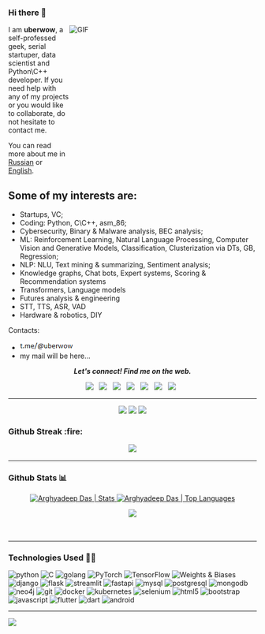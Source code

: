 ### Hi there 👋

<img align="right" alt="GIF" src="https://user-images.githubusercontent.com/33197180/125737592-447b9a2b-cbdd-44d4-9e8b-a990e88cac29.gif?raw=true" width="380" height="300" />

I am __uberwow__, a self-professed geek, serial startuper, data scientist and Python\C++ developer.
If you need help with any of my projects or you would like to collaborate, do not hesitate to contact me.

You can read more about me in [Russian](https://futureagi.ru/) or [English](https://futureagi.com/).

## Some of my interests are:

* Startups, VC;  
* Coding: Python, C\C++, asm_86;  
* Cybersecurity, Binary & Malware analysis, BEC analysis;  
* ML: Reinforcement Learning, Natural Language Processing, Computer Vision and Generative Models, Classification, Clusterization via DTs, GB, Regression;
* NLP: NLU, Text mining & summarizing, Sentiment analysis;
* Knowledge graphs, Chat bots, Expert systems, Scoring & Recommendation systems
* Transformers, Language models
* Futures analysis & engineering
* STT, TTS, ASR, VAD
* Hardware & robotics, DIY


Contacts:
* ![Alt text](https://github.com/progressionnetwork/progressionnetwork/blob/main/s.png?raw=true "Title")
* my mail will be here...

<p align="center">
  <b><i>Let's connect! Find me on the web.</i></b>

<p align="center">
<a href="https://www.linkedin.com/in/________/"><img height="30" src="https://img.shields.io/badge/linkedin-blue.svg?&style=for-the-badge&logo=linkedin&logoColor=white"></a>&nbsp;&nbsp;
<a href="https://________.medium.com/"><img height="30" src="https://img.shields.io/badge/-Medium-000000.svg?&style=for-the-badge&logo=Medium&logoColor=white"></a>&nbsp;&nbsp;
<a href="https://twitter.com/________"><img height="30" src="https://img.shields.io/badge/twitter-%231DA1F2.svg?&style=for-the-badge&logo=twitter&logoColor=white"></a>&nbsp;&nbsp;
<a href="https://www.facebook.com/________/"><img height="30" src="https://img.shields.io/badge/facebook-blue.svg?&style=for-the-badge&logo=facebook&logoColor=white" /></a>&nbsp;&nbsp;
<a href="https://www.instagram.com/________/"><img height="30" src="https://img.shields.io/badge/instagram-C13584.svg?&style=for-the-badge&logo=instagram&logoColor=white"></a>&nbsp;&nbsp;
<a href="mailto:________@gmail.com"><img height="30" src="https://img.shields.io/badge/gmail-c14438?&style=for-the-badge&logo=gmail&logoColor=white"></a>&nbsp;&nbsp;
<a href="https://t.me/________"><img height="30" src="https://img.shields.io/badge/telegram-blue?&style=for-the-badge&logo=telegram&logoColor=white" /></a>&nbsp;&nbsp;
</p>
</p>

---
<p align=center>
    <img src="https://badges.pufler.dev/visits/progressionnetwork/progressionnetwork?color=black&logo=github" />
    <img src="https://komarev.com/ghpvc/?username=progressionnetwork&color=brightgreen" />
    <a href="https://github.com/progressionnetwork">
    <img src="https://badges.pufler.dev/commits/monthly/progressionnetwork?color=blue" />
    </a>
</p>


<h3>Github Streak :fire:</h3>
<p align="center">
  <a href="https://git.io/streak-stats">
    <img src="https://github-readme-streak-stats.herokuapp.com?user=arghyadeep99&theme=nightowl"></img>
  </a>
</p>

---
<h3>Github Stats 📊</h3>

<p align="center">
<a href="https://github.com/progressionnetwork">
<img height="150" src="https://github-readme-stats.vercel.app/api?username=progressionnetwork&hide_title=false&hide_border=true&show_icons=true&include_all_commits=true&count_private=true&line_height=21&text_color=daf7dc&icon_color=ffffff&bg_color=151515" alt="Arghyadeep Das | Stats" />
</a> <a href="https://github.com/progressionnetwork">
<img height="150" src="https://github-readme-stats.vercel.app/api/top-langs/?username=progressionnetwork&hide=html,css,tsql&hide_title=false&hide_border=true&layout=compact&langs_count=8&exclude_repo=comp426&text_color=daf7dc&icon_color=ffffff&bg_color=151515" alt="Arghyadeep Das | Top Languages" />
</a>
<br>


<p align=center>
  <img src="https://github-profile-trophy.vercel.app/?username=progressionnetwork&theme=onedark&rank=SECRET,SSS,SS,S,AAA,AA,A,B" />
</p>
</p>
<br>

---

### Technologies Used 👨‍💻

<p align="left">
  <img src="https://www.vectorlogo.zone/logos/python/python-icon.svg" alt="python" width="40" height="40" title="Python3"/>
  <img src="https://cdn.iconscout.com/icon/free/png-512/c-programming-569564.png" alt="C" width="40" height="40" title="C"/>
  <img src="https://github.com/keygx/Go-gopher-Vector/blob/master/svg/gopher01c.svg" alt="golang" width="40" height="40" title="Golang"/>

  <img src="https://www.vectorlogo.zone/logos/pytorch/pytorch-icon.svg" alt="PyTorch" width="40" height="40" title="PyTorch"/>
  <img src="https://www.vectorlogo.zone/logos/tensorflow/tensorflow-icon.svg" alt="TensorFlow" width="40" height="40" title="TensorFlow"/>  
  <img src="https://user-images.githubusercontent.com/33197180/131908148-17df8931-32ab-45fe-ba10-e665d271127e.png" alt="Weights & Biases" width="40" height="40" title="wandb"/>  


  <img src="https://www.vectorlogo.zone/logos/djangoproject/djangoproject-icon.svg" alt="django" width="40" height="40" title="Django"/>
  <img src="https://www.vectorlogo.zone/logos/pocoo_flask/pocoo_flask-icon.svg" alt="flask" width="40" height="40" title="Flask"/>
  <img src="https://user-images.githubusercontent.com/33197180/131907417-0c266b53-a1d5-4b7f-b60f-32b0b2cf231a.png" alt="streamlit" width="40" height="40" title="Streamlit"/>
  <img src="https://user-images.githubusercontent.com/33197180/131907258-3844c124-b494-48f8-b834-59295c165ced.png" alt="fastapi" width="40" height="40" title="FastAPI"/>
  
  <img src="https://www.vectorlogo.zone/logos/mysql/mysql-icon.svg" alt="mysql" width="40" height="40" title="MySQL"/>  
  <img src="https://www.vectorlogo.zone/logos/postgresql/postgresql-icon.svg" alt="postgresql" width="40" height="40" title="PostgreSQL"/>
  <img src="https://www.vectorlogo.zone/logos/mongodb/mongodb-icon.svg" alt="mongodb" width="40" height="40" title="MongoDB"/>
  <img src="https://www.vectorlogo.zone/logos/neo4j/neo4j-icon.svg" alt="neo4j" width="40" height="40" title="Neo4j"/>

  <img src="https://www.vectorlogo.zone/logos/git-scm/git-scm-icon.svg" alt="git" width="40" height="40" title="Git"/>
  <img src="https://www.vectorlogo.zone/logos/docker/docker-icon.svg" alt="docker" width="40" height="40" title="Docker"/>

  <img src="https://www.vectorlogo.zone/logos/kubernetes/kubernetes-icon.svg" alt="kubernetes" width="40" height="40" title="Kubernetes"/>

  <img src="https://img.icons8.com/ios/452/selenium-test-automation.png" alt="selenium" width="40" height="40" title="Selenium" />
 
  <img src="https://www.vectorlogo.zone/logos/w3_html5/w3_html5-icon.svg" alt="html5" width="40" height="40" title="HTML5" />
  <img src="https://www.vectorlogo.zone/logos/getbootstrap/getbootstrap-icon.svg" alt="bootstrap" width="40" height="40" title="Bootstrap"/>
  <img src="https://www.vectorlogo.zone/logos/javascript/javascript-icon.svg" alt="javascript" width="40" height="40" title="Javascript" />

 <img src="https://www.vectorlogo.zone/logos/flutterio/flutterio-icon.svg" alt="flutter" width="40" height="40" title="Flutter"/>
 <img src="https://www.vectorlogo.zone/logos/dartlang/dartlang-icon.svg" alt="dart" width="40" height="40"title="Dart"/>
 <img src="https://www.vectorlogo.zone/logos/android/android-official.svg" alt="android" width="40" height="40" title="Android"/>
</p>

---

<!--
**progressionnetwork/progressionnetwork** is a ✨ _special_ ✨ repository because its `README.md` (this file) appears on your GitHub profile.

Here are some ideas to get you started:

- 🔭 I’m currently working on ...
- 🌱 I’m currently learning ...
- 👯 I’m looking to collaborate on ...
- 🤔 I’m looking for help with ...
- 💬 Ask me about ...
- 📫 How to reach me: ...
- 😄 Pronouns: ...
- ⚡ Fun fact: ...


Projects:
* [purano, news clustering system in Python](https://github.com/IlyaGusev/purano)
* [aika, amateur level chess engine](https://github.com/IlyaGusev/aika)
* [tgcontest, news clustering system in C++](https://github.com/IlyaGusev/tgcontest)
* [summarus, models for abstractive and extractive summarization](https://github.com/IlyaGusev/summarus)
* [rnnmorph, morphological analyzer for Russian](https://github.com/IlyaGusev/rnnmorph)
* [rupo, library for analysis and generation of poems in Russian](https://github.com/IlyaGusev/rupo)

Articles:
* [medium, News Aggregator in 2 weeks](https://towardsdatascience.com/news-aggregator-in-2-weeks-5b38783b95e3)
* [habr, Извлекаем суть новости. Опыт Яндекса](https://habr.com/ru/company/yandex/blog/586634/)
* [habr, Новостной агрегатор за две недели](https://habr.com/ru/post/487324/)
* [habr, Как научить свою нейросеть анализировать морфологию](https://habr.com/ru/post/339954/)
* [youtube, Как научить нейросеть генерировать стихи](https://www.youtube.com/watch?v=wTN-qKPu4c0)
* [habr, Как научить свою нейросеть генерировать стихи](https://habr.com/ru/post/334046/)

Papers:
* [HeadlineCause: A Dataset of News Headlines for Detecting Causalities](https://arxiv.org/abs/2108.12626), [repo](https://github.com/IlyaGusev/HeadlineCause)
* [Russian News Clustering and Headline Selection Shared Task](https://arxiv.org/abs/2105.00981), [repo](https://github.com/dialogue-evaluation/Russian-News-Clustering-and-Headline-Generation)
* [Advances of Transformer-Based Models for News Headline Generation](https://arxiv.org/abs/2007.05044)
* [Dataset for Automatic Summarization of Russian News](https://arxiv.org/abs/2006.11063), [repo](https://github.com/IlyaGusev/gazeta)
* [Importance of copying mechanism for news headline generation](https://arxiv.org/abs/1904.11475)
* [Improving part-of-speech tagging via multi-task learning and character-level word representations](https://arxiv.org/abs/1807.00818)

Links:
* Google Scholar: [link](https://scholar.google.com/citations?user=1tSFoVQAAAAJ&hl=ru)
* Orchid ID: [0000-0002-8930-729X](https://orcid.org/0000-0002-8930-729X)
* Donate: [link](https://pay.cloudtips.ru/p/ea94d893)

-->

<img src="https://fiverr-res.cloudinary.com/images/q_auto,f_auto/gigs/212294209/original/5d76d3dd2423b06eb28157edd05f55345f4c7946/help-you-set-up-your-tech-startup.jpg">
